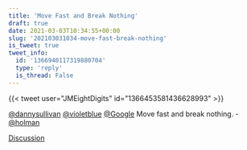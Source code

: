 ```yaml
---
title: 'Move Fast and Break Nothing'
draft: true
date: 2021-03-03T10:34:55+00:00
slug: '202103031034-move-fast-break-nothing'
is_tweet: true
tweet_info:
  id: '1366940117319880704'
  type: 'reply'
  is_thread: False
---
```




{{< tweet user="JMEightDigits" id="1366453581436628993" >}}

[@dannysullivan](https://x.com/dannysullivan) [@violetblue](https://x.com/violetblue) [@Google](https://x.com/Google) Move fast and break nothing. - [@holman](https://x.com/holman)

[Discussion](https://x.com/sytelus/status/1366940117319880704)
